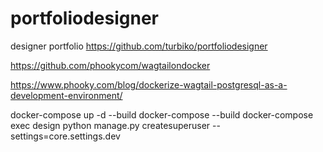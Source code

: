 # portfoliodesigner
 designer portfolio
https://github.com/turbiko/portfoliodesigner


https://github.com/phookycom/wagtailondocker

https://www.phooky.com/blog/dockerize-wagtail-postgresql-as-a-development-environment/

docker-compose up -d --build
docker-compose --build
 docker-compose exec design  python manage.py createsuperuser --settings=core.settings.dev
